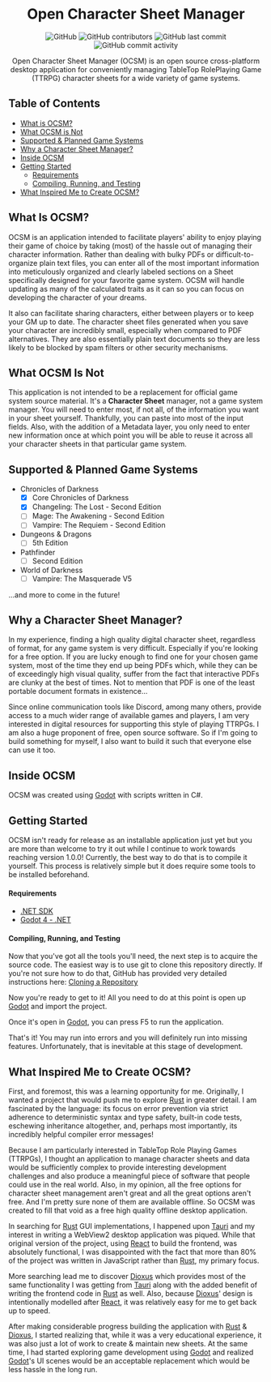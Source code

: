 <h1 align="center">Open Character Sheet Manager</h1>

<div align="center" width="100%">
	<img alt="GitHub" src="https://img.shields.io/github/license/nemesisx00/ocsm" />
	<img alt="GitHub contributors" src="https://img.shields.io/github/contributors/nemesisx00/ocsm" />
	<img alt="GitHub last commit" src="https://img.shields.io/github/last-commit/nemesisx00/ocsm" />
	<img alt="GitHub commit activity" src="https://img.shields.io/github/commit-activity/m/nemesisx00/ocsm" />
</div>

<p align="center">
Open Character Sheet Manager (OCSM) is an open source cross-platform desktop application for conveniently managing TableTop RolePlaying Game (TTRPG) character sheets for a wide variety of game systems.
</p>

## Table of Contents

- [What is OCSM?](https://github.com/nemesisx00/ocsm#what-is-ocsm)
- [What OCSM is Not](https://github.com/nemesisx00/ocsm#what-ocsm-is-not)
- [Supported & Planned Game Systems](https://github.com/nemesisx00/ocsm#supported--planned-game-systems)
- [Why a Character Sheet Manager?](https://github.com/nemesisx00/ocsm#why-a-character-sheet-manager)
- [Inside OCSM](https://github.com/nemesisx00/ocsm#inside-ocsm)
- [Getting Started](https://github.com/nemesisx00/ocsm#getting-started)
	- [Requirements](https://github.com/nemesisx00/ocsm#requirements)
	- [Compiling, Running, and Testing](https://github.com/nemesisx00/ocsm#compiling-running-and-testing)
- [What Inspired Me to Create OCSM?](https://github.com/nemesisx00/ocsm#what-inspired-me-to-create-ocsm)

## What Is OCSM?

OCSM is an application intended to facilitate players' ability to enjoy playing their game of choice by taking (most) of the hassle out of managing their character information. Rather than dealing with bulky PDFs or difficult-to-organize plain text files, you can enter all of the most important information into meticulously organized and clearly labeled sections on a Sheet specifically designed for your favorite game system. OCSM will handle updating as many of the calculated traits as it can so you can focus on developing the character of your dreams.

It also can facilitate sharing characters, either between players or to keep your GM up to date. The character sheet files generated when you save your character are incredibly small, especially when compared to PDF alternatives. They are also essentially plain text documents so they are less likely to be blocked by spam filters or other security mechanisms.

## What OCSM Is Not

This application is not intended to be a replacement for official game system source material. It's a **Character Sheet** manager, not a game system manager. You will need to enter most, if not all, of the information you want in your sheet yourself. Thankfully, you can paste into most of the input fields. Also, with the addition of a Metadata layer, you only need to enter new information once at which point you will be able to reuse it across all your character sheets in that particular game system.

## Supported & Planned Game Systems

- Chronicles of Darkness
	- [x] Core Chronicles of Darkness
	- [x] Changeling: The Lost - Second Edition
	- [ ] Mage: The Awakening - Second Edition
		<!-- - Includes a Spellcasting Calculator to quickly determine your dice pool and paradox risk! -->
	- [ ] Vampire: The Requiem - Second Edition
- Dungeons & Dragons
	- [ ] 5th Edition
- Pathfinder
	- [ ] Second Edition
- World of Darkness
	- [ ] Vampire: The Masquerade V5

...and more to come in the future!

## Why a Character Sheet Manager?

In my experience, finding a high quality digital character sheet, regardless of format, for any game system is very difficult. Especially if you're looking for a free option. If you are lucky enough to find one for your chosen game system, most of the time they end up being PDFs which, while they can be of exceedingly high visual quality, suffer from the fact that interactive PDFs are clunky at the best of times. Not to mention that PDF is one of the least portable document formats in existence...

Since online communication tools like Discord, among many others, provide access to a much wider range of available games and players, I am very interested in digital resources for supporting this style of playing TTRPGs. I am also a huge proponent of free, open source software. So if I'm going to build something for myself, I also want to build it such that everyone else can use it too.

## Inside OCSM

OCSM was created using [Godot](https://godotengine.org) with scripts written in C#.

## Getting Started

OCSM isn't ready for release as an installable application just yet but you are more than welcome to try it out while I continue to work towards reaching version 1.0.0! Currently, the best way to do that is to compile it yourself. This process is relatively simple but it does require some tools to be installed beforehand.

#### Requirements

- [.NET SDK](https://dotnet.microsoft.com/download)
- [Godot 4 - .NET](https://godotengine.org)

#### Compiling, Running, and Testing

Now that you've got all the tools you'll need, the next step is to acquire the source code. The easiest way is to use git to clone this repository directly. If you're not sure how to do that, GitHub has provided very detailed instructions here: [Cloning a Repository](https://docs.github.com/en/repositories/creating-and-managing-repositories/cloning-a-repository)

Now you're ready to get to it! All you need to do at this point is open up [Godot](https://godotengine.org) and import the project.

Once it's open in [Godot](https://godotengine.org), you can press F5 to run the application.

That's it! You may run into errors and you will definitely run into missing features. Unfortunately, that is inevitable at this stage of development.

## What Inspired Me to Create OCSM?

First, and foremost, this was a learning opportunity for me. Originally, I wanted a project that would push me to explore [Rust](https://www.rust-lang.org/) in greater detail. I am fascinated by the language: its focus on error prevention via strict adherence to deterministic syntax and type safety, built-in code tests, eschewing inheritance altogether, and, perhaps most importantly, its incredibly helpful compiler error messages!

Because I am particularly interested in TableTop Role Playing Games (TTRPGs), I thought an application to manage character sheets and data would be sufficiently complex to provide interesting development challenges and also produce a meaningful piece of software that people could use in the real world. Also, in my opinion, all the free options for character sheet management aren't great and all the great options aren't free. And I'm pretty sure none of them are available offline. So OCSM was created to fill that void as a free high quality offline desktop application.

In searching for [Rust](https://www.rust-lang.org/) GUI implementations, I happened upon [Tauri](https://tauri.studio) and my interest in writing a WebView2 desktop application was piqued. While that original version of the project, using [React](https://reactjs.org) to build the frontend, was absolutely functional, I was disappointed with the fact that more than 80% of the project was written in JavaScript rather than [Rust](https://www.rust-lang.org/), my primary focus.

More searching lead me to discover [Dioxus](https://dioxuslabs.com/) which provides most of the same functionality I was getting from [Tauri](https://tauri.studio/) along with the added benefit of writing the frontend code in [Rust](https://www.rust-lang.org/) as well. Also, because [Dioxus](https://dioxuslabs.com/)' design is intentionally modelled after [React](https://reactjs.org), it was relatively easy for me to get back up to speed.

After making considerable progress building the application with [Rust](https://www.rust-lang.org/) & [Dioxus](https://dioxuslabs.com/), I started realizing that, while it was a very educational experience, it was also just a lot of work to create & maintain new sheets. At the same time, I had started exploring game development using [Godot](https://godotengine.org) and realized [Godot](https://godotengine.org)'s UI scenes would be an acceptable replacement which would be less hassle in the long run.
